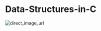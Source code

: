 # Data-Structures-in-C

![direct_image_url](https://paulonteri.com/dsa/assets/images/Common_Data_Structure_Operations-9cfc3652a9e02d4b146845ad8f24f365.png)
